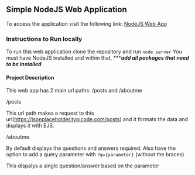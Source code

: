 ## Simple NodeJS Web Application

To access the application visit the following link:
<a href="http://ec2-18-236-89-7.us-west-2.compute.amazonaws.com/nodejs/" target="_blank">NodeJS Web App</a>

### Instructions to Run locally

To run this web application clone the repository and run ```node server```
You must have NodeJS installed and within that, ************add all packages that need to be installed*********

#### Project Description

This web app has 2 main url paths: /posts and /aboutme

/posts

This url path makes a request to this url(https://jsonplaceholder.typicode.com/posts) and it formats the data and displays it with EJS.

/aboutme

By default displays the questions and answers required. Also have the option to add a query parameter 
with ```?q={parameter}``` (without the braces)

This dispalys a single question/answer based on the parameter
